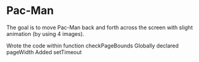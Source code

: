 # Pac-Man

The goal is to move Pac-Man back and forth across the screen with slight animation (by using 4 images).

Wrote the code within function checkPageBounds
Globally declared pageWidth
Added setTimeout
